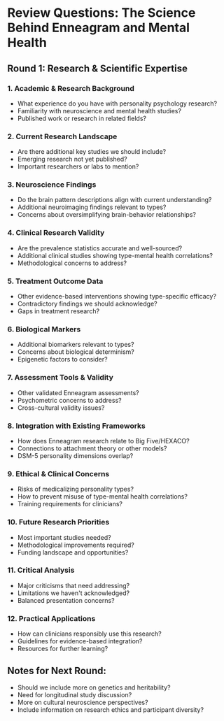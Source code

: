 # Review Questions: The Science Behind Enneagram and Mental Health

## Round 1: Research & Scientific Expertise

### 1. Academic & Research Background
- What experience do you have with personality psychology research?
- Familiarity with neuroscience and mental health studies?
- Published work or research in related fields?

### 2. Current Research Landscape
- Are there additional key studies we should include?
- Emerging research not yet published?
- Important researchers or labs to mention?

### 3. Neuroscience Findings
- Do the brain pattern descriptions align with current understanding?
- Additional neuroimaging findings relevant to types?
- Concerns about oversimplifying brain-behavior relationships?

### 4. Clinical Research Validity
- Are the prevalence statistics accurate and well-sourced?
- Additional clinical studies showing type-mental health correlations?
- Methodological concerns to address?

### 5. Treatment Outcome Data
- Other evidence-based interventions showing type-specific efficacy?
- Contradictory findings we should acknowledge?
- Gaps in treatment research?

### 6. Biological Markers
- Additional biomarkers relevant to types?
- Concerns about biological determinism?
- Epigenetic factors to consider?

### 7. Assessment Tools & Validity
- Other validated Enneagram assessments?
- Psychometric concerns to address?
- Cross-cultural validity issues?

### 8. Integration with Existing Frameworks
- How does Enneagram research relate to Big Five/HEXACO?
- Connections to attachment theory or other models?
- DSM-5 personality dimensions overlap?

### 9. Ethical & Clinical Concerns
- Risks of medicalizing personality types?
- How to prevent misuse of type-mental health correlations?
- Training requirements for clinicians?

### 10. Future Research Priorities
- Most important studies needed?
- Methodological improvements required?
- Funding landscape and opportunities?

### 11. Critical Analysis
- Major criticisms that need addressing?
- Limitations we haven't acknowledged?
- Balanced presentation concerns?

### 12. Practical Applications
- How can clinicians responsibly use this research?
- Guidelines for evidence-based integration?
- Resources for further learning?

## Notes for Next Round:
- Should we include more on genetics and heritability?
- Need for longitudinal study discussion?
- More on cultural neuroscience perspectives?
- Include information on research ethics and participant diversity?